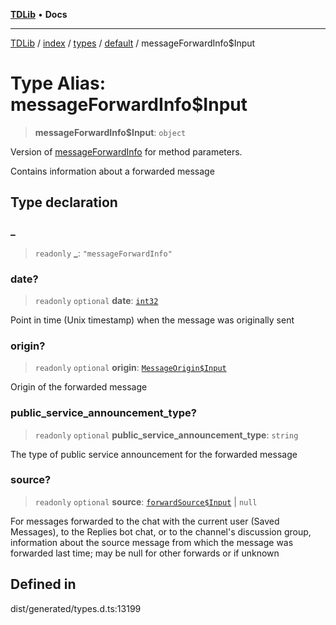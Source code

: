 [**TDLib**](../../../../../../README.md) • **Docs**

***

[TDLib](../../../../../../modules.md) / [index](../../../../../README.md) / [types](../../../README.md) / [default](../README.md) / messageForwardInfo$Input

# Type Alias: messageForwardInfo$Input

> **messageForwardInfo$Input**: `object`

Version of [messageForwardInfo](messageForwardInfo.md) for method parameters.

Contains information about a forwarded message

## Type declaration

### \_

> `readonly` **\_**: `"messageForwardInfo"`

### date?

> `readonly` `optional` **date**: [`int32`](int32.md)

Point in time (Unix timestamp) when the message was originally sent

### origin?

> `readonly` `optional` **origin**: [`MessageOrigin$Input`](MessageOrigin$Input.md)

Origin of the forwarded message

### public\_service\_announcement\_type?

> `readonly` `optional` **public\_service\_announcement\_type**: `string`

The type of public service announcement for the forwarded message

### source?

> `readonly` `optional` **source**: [`forwardSource$Input`](forwardSource$Input.md) \| `null`

For messages forwarded to the chat with the current user (Saved Messages), to the Replies bot chat, or to the channel's discussion group, information about the source message from which the message was forwarded last time; may be null for other forwards or if unknown

## Defined in

dist/generated/types.d.ts:13199
